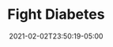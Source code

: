 ---
title: "Fight Diabetes"
date: 2021-02-02T23:50:19-05:00
draft: false
link: "https://wildwoodhealth.org/fight-diabetes/"
src: "https://gitlab.com/wildwood-health-institute/landing-pages/giving-tuesday---fight-diabetes"
categories:
- "Svelte"
- "Linux"
- "NGINX"
resources:
- src: images/1.Landing Page.jpg
  params:
    link: https://wildwoodhealth.org/fight-diabetes/
---